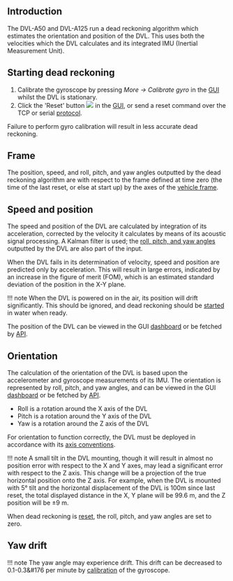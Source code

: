 ## Introduction

The DVL-A50 and DVL-A125 run a dead reckoning algorithm which estimates the orientation and position of the DVL. This uses both the velocities which the DVL calculates and its integrated IMU (Inertial Measurement Unit).

## Starting dead reckoning

1. Calibrate the gyroscope by pressing *More -> Calibrate gyro* in the [GUI](../gui/dashboard) whilst the DVL is stationary.
2. Click the 'Reset' button ![](../img/dvl_gui_icon_reset.png) in the [GUI](../gui/dashboard), or send a reset command over the TCP or serial [protocol](../dvl-protocol).

Failure to perform gyro calibration will result in less accurate dead reckoning.

## Frame

The position, speed, and roll, pitch, and yaw angles outputted by the dead reckoning algorithm are with respect to the frame defined at time zero (the time of the last reset, or else at start up) by the axes of the [vehicle frame](../axes#vehicle-frame).

## Speed and position

The speed and position of the DVL are calculated by integration of its acceleration, corrected by the velocity it calculates by means of its acoustic signal processing. A Kalman filter is used; the [roll, pitch, and yaw angles](#orientation) outputted by the DVL are also part of the input.

When the DVL fails in its determination of velocity, speed and position are predicted only by acceleration. This will result in large errors, indicated by an increase in the figure of merit (FOM), which is an estimated standard deviation of the position in the X-Y plane.

!!! note
    When the DVL is powered on in the air, its position will drift significantly. This should be ignored, and dead reckoning should be [started](#starting-dead-reckoning) in water when ready.

The position of the DVL can be viewed in the GUI [dashboard](../gui/dashboard/) or be fetched by [API](../dvl-protocol/#dead-reckoning-report).

## Orientation

The calculation of the orientation of the DVL is based upon the accelerometer and gyroscope measurements of its IMU. The orientation is represented by roll, pitch, and yaw angles, and can be viewed in the GUI [dashboard](../gui/dashboard/) or be fetched by [API](../dvl-protocol/#dead-reckoning-report).

- Roll is a rotation around the X axis of the DVL
- Pitch is a rotation around the Y axis of the DVL
- Yaw is a rotation around the Z axis of the DVL

For orientation to function correctly, the DVL must be deployed in accordance with its [axis conventions](../axes).

!!! note
    A small tilt in the DVL mounting, though it will result in almost no position error with respect to the X and Y axes, may lead a significant error with respect to the Z axis. This change will be a projection of the true horizontal position onto the Z axis. For example, when the DVL is mounted with 5&#176; tilt and the horizontal displacement of the DVL is 100m since last reset, the total displayed distance in the X, Y plane will be 99.6 m, and the Z position will be &pm;9 m.

When dead reckoning is [reset](#starting-dead-reckoning), the roll, pitch, and yaw angles are set to zero.

## Yaw drift

!!! note
    The yaw angle may experience drift. This drift can be decreased to 0.1-0.3&#176 per minute by [calibration](#starting-dead-reckoning) of the gyroscope.

